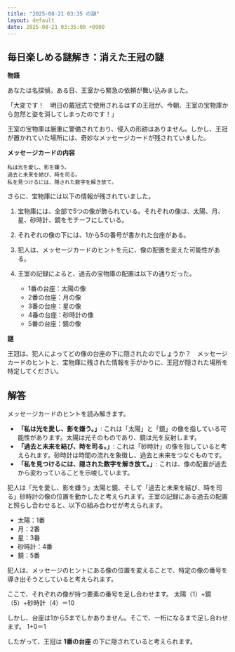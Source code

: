 ```yaml
---
title: "2025-08-21 03:35 の謎"
layout: default
date: 2025-08-21 03:35:00 +0900
---
```

## 毎日楽しめる謎解き：消えた王冠の謎

**物語**

あなたは名探偵。ある日、王室から緊急の依頼が舞い込みました。

「大変です！　明日の戴冠式で使用されるはずの王冠が、今朝、王室の宝物庫から忽然と姿を消してしまったのです！」

王室の宝物庫は厳重に警備されており、侵入の形跡はありません。しかし、王冠が置かれていた場所には、奇妙なメッセージカードが残されていました。

**メッセージカードの内容**

```
私は光を愛し、影を嫌う。
過去と未来を結び、時を司る。
私を見つけるには、隠された数字を解き放て。
```

さらに、宝物庫には以下の情報が残されていました。

1.  宝物庫には、全部で5つの像が飾られている。それぞれの像は、太陽、月、星、砂時計、鏡をモチーフにしている。
2.  それぞれの像の下には、1から5の番号が書かれた台座がある。
3.  犯人は、メッセージカードのヒントを元に、像の配置を変えた可能性がある。
4.  王室の記録によると、過去の宝物庫の配置は以下の通りだった。

    *   1番の台座：太陽の像
    *   2番の台座：月の像
    *   3番の台座：星の像
    *   4番の台座：砂時計の像
    *   5番の台座：鏡の像

**謎**

王冠は、犯人によってどの像の台座の下に隠されたのでしょうか？　メッセージカードのヒントと、宝物庫に残された情報を手がかりに、王冠が隠された場所を特定してください。

## 解答

メッセージカードのヒントを読み解きます。

*   **「私は光を愛し、影を嫌う。」**: これは「太陽」と「鏡」の像を指している可能性があります。太陽は光そのものであり、鏡は光を反射します。
*   **「過去と未来を結び、時を司る。」**: これは「砂時計」の像を指していると考えられます。砂時計は時間の流れを象徴し、過去と未来をつなぐものです。
*   **「私を見つけるには、隠された数字を解き放て。」**: これは、像の配置が過去から変わっていることを示唆しています。

犯人は「光を愛し、影を嫌う」太陽と鏡、そして「過去と未来を結び、時を司る」砂時計の像の位置を動かしたと考えられます。王室の記録にある過去の配置と照らし合わせると、以下の組み合わせが考えられます。

*   太陽：1番
*   月：2番
*   星：3番
*   砂時計：4番
*   鏡：5番

犯人は、メッセージのヒントにある像の位置を変えることで、特定の像の番号を導き出そうとしていると考えられます。

ここで、それぞれの像が持つ要素の番号を足し合わせます。
太陽（1）+鏡（5）+砂時計（4）＝10

しかし、台座は1から5までしかありません。そこで、一桁になるまで足し合わせます。
1+0＝1

したがって、王冠は **1番の台座** の下に隠されていると考えられます。
